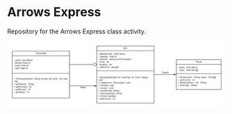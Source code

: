 # Arrows Express

Repository for the Arrows Express class activity.

![UML diagram for Arrows Express](uml/ArrowsExpress.png)
